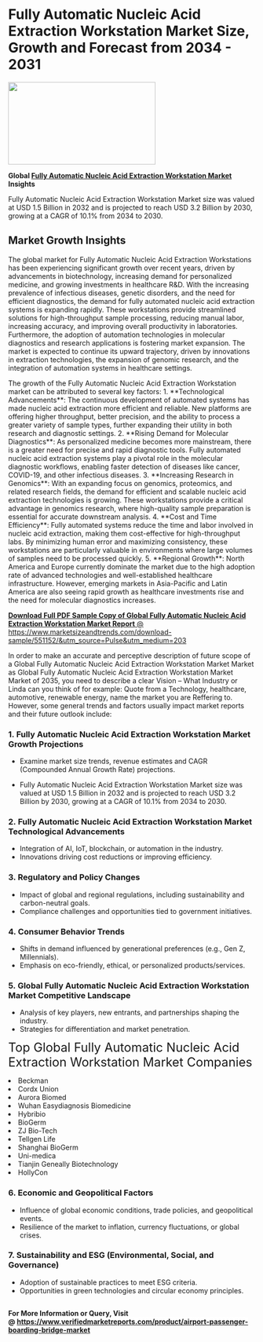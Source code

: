 <H1>Fully Automatic Nucleic Acid Extraction Workstation Market Size, Growth and Forecast from 2034 - 2031</H1><img class="aligncenter size-medium wp-image-584254" src="https://thirdeyenews.in/wp-content/uploads/2034/09/Global-Market-Research-300x168.jpeg" alt="" width="300" height="168" /><p><strong>Global&nbsp;<a href="https://www.marketsizeandtrends.com/download-sample/551152/&amp;utm_source=Pulse&amp;utm_medium=203">Fully Automatic Nucleic Acid Extraction Workstation Market</a> Insights</strong></p><p>Fully Automatic Nucleic Acid Extraction Workstation Market size was valued at USD 1.5 Billion in 2032 and is projected to reach USD 3.2 Billion by 2030, growing at a CAGR of 10.1% from 2034 to 2030.</p><p><h2>Market Growth Insights</h2> The global market for Fully Automatic Nucleic Acid Extraction Workstations has been experiencing significant growth over recent years, driven by advancements in biotechnology, increasing demand for personalized medicine, and growing investments in healthcare R&D. With the increasing prevalence of infectious diseases, genetic disorders, and the need for efficient diagnostics, the demand for fully automated nucleic acid extraction systems is expanding rapidly. These workstations provide streamlined solutions for high-throughput sample processing, reducing manual labor, increasing accuracy, and improving overall productivity in laboratories. Furthermore, the adoption of automation technologies in molecular diagnostics and research applications is fostering market expansion. The market is expected to continue its upward trajectory, driven by innovations in extraction technologies, the expansion of genomic research, and the integration of automation systems in healthcare settings. <p><a href="#"></a></p> The growth of the Fully Automatic Nucleic Acid Extraction Workstation market can be attributed to several key factors: 1. **Technological Advancements**: The continuous development of automated systems has made nucleic acid extraction more efficient and reliable. New platforms are offering higher throughput, better precision, and the ability to process a greater variety of sample types, further expanding their utility in both research and diagnostic settings. 2. **Rising Demand for Molecular Diagnostics**: As personalized medicine becomes more mainstream, there is a greater need for precise and rapid diagnostic tools. Fully automated nucleic acid extraction systems play a pivotal role in the molecular diagnostic workflows, enabling faster detection of diseases like cancer, COVID-19, and other infectious diseases. 3. **Increasing Research in Genomics**: With an expanding focus on genomics, proteomics, and related research fields, the demand for efficient and scalable nucleic acid extraction technologies is growing. These workstations provide a critical advantage in genomics research, where high-quality sample preparation is essential for accurate downstream analysis. 4. **Cost and Time Efficiency**: Fully automated systems reduce the time and labor involved in nucleic acid extraction, making them cost-effective for high-throughput labs. By minimizing human error and maximizing consistency, these workstations are particularly valuable in environments where large volumes of samples need to be processed quickly. 5. **Regional Growth**: North America and Europe currently dominate the market due to the high adoption rate of advanced technologies and well-established healthcare infrastructure. However, emerging markets in Asia-Pacific and Latin America are also seeing rapid growth as healthcare investments rise and the need for molecular diagnostics increases. <p><a href="#"></p><p><span class=""><strong>Download Full PDF Sample Copy of Global Fully Automatic Nucleic Acid Extraction Workstation Market Report</strong> @ <a href="https://www.marketsizeandtrends.com/download-sample/551152/&amp;utm_source=Pulse&amp;utm_medium=203" target="_blank">https://www.marketsizeandtrends.com/download-sample/551152/&amp;utm_source=Pulse&amp;utm_medium=203</a></span></p><p>In order to make an accurate and perceptive description of future scope of a Global&nbsp;Fully Automatic Nucleic Acid Extraction Workstation Market Market as Global&nbsp;Fully Automatic Nucleic Acid Extraction Workstation Market Market of 2035, you need to describe a clear Vision &ndash; What Industry or Linda can you think of for example: Quote from a Technology, healthcare, automotive, renewable energy, name the market you are Reffering to. However, some general trends and factors usually impact market reports and their future outlook include:</p><h3>1.&nbsp;<strong>Fully Automatic Nucleic Acid Extraction Workstation Market Growth Projections</strong></h3><ul><li>Examine market size trends, revenue estimates and CAGR (Compounded Annual Growth Rate) projections.</li><li><p>Fully Automatic Nucleic Acid Extraction Workstation Market size was valued at USD 1.5 Billion in 2032 and is projected to reach USD 3.2 Billion by 2030, growing at a CAGR of 10.1% from 2034 to 2030.</p></li></ul><h3>2.&nbsp;<strong>Fully Automatic Nucleic Acid Extraction Workstation Market Technological Advancements</strong></h3><ul><li>Integration of AI, IoT, blockchain, or automation in the industry.</li><li>Innovations driving cost reductions or improving efficiency.</li></ul><h3>3.&nbsp;<strong>Regulatory and Policy Changes</strong></h3><ul><li>Impact of global and regional regulations, including sustainability and carbon-neutral goals.</li><li>Compliance challenges and opportunities tied to government initiatives.</li></ul><h3>4.&nbsp;<strong>Consumer Behavior Trends</strong></h3><ul><li>Shifts in demand influenced by generational preferences (e.g., Gen Z, Millennials).</li><li>Emphasis on eco-friendly, ethical, or personalized products/services.</li></ul><h3>5.&nbsp;<strong>Global Fully Automatic Nucleic Acid Extraction Workstation Market Competitive Landscape</strong></h3><ul><li>Analysis of key players, new entrants, and partnerships shaping the industry.</li><li>Strategies for differentiation and market penetration.</li></ul><p data-pm-slice="1 1 []"><span style="color: inherit; font-family: inherit; font-size: 25px;">Top Global Fully Automatic Nucleic Acid Extraction Workstation Market Companies</span></p><div class="" data-test-id=""><p><li>Beckman</li><li> Cordx Union</li><li> Aurora Biomed</li><li> Wuhan Easydiagnosis Biomedicine</li><li> Hybribio</li><li> BioGerm</li><li> ZJ Bio-Tech</li><li> Tellgen Life</li><li> Shanghai BioGerm</li><li> Uni-medica</li><li> Tianjin Geneally Biotechnology</li><li> HollyCon</li></p></div><h3>6.&nbsp;<strong>Economic and Geopolitical Factors</strong></h3><ul><li>Influence of global economic conditions, trade policies, and geopolitical events.</li><li>Resilience of the market to inflation, currency fluctuations, or global crises.</li></ul><h3>7.&nbsp;<strong>Sustainability and ESG (Environmental, Social, and Governance)</strong></h3><ul><li>Adoption of sustainable practices to meet ESG criteria.</li><li>Opportunities in green technologies and circular economy principles.</li></ul><h2><strong style="font-size: 14px;">For More Information or Query, Visit @&nbsp;</strong><a style="background-color: #ffffff; font-size: 14px;" href="https://www.marketsizeandtrends.com/report/fully-automatic-nucleic-acid-extraction-workstation-market/" target="_blank">https://www.verifiedmarketreports.com/product/airport-passenger-boarding-bridge-market</a></h2>
